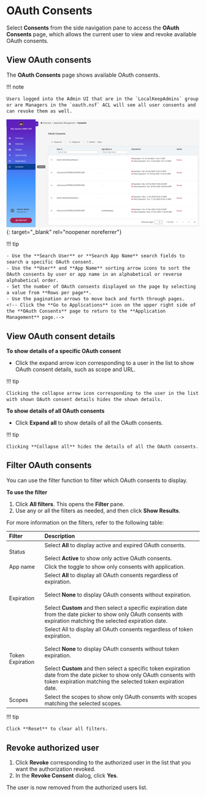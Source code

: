 # OAuth Consents

Select **Consents** from the side navigation pane to access the **OAuth Consents** page, which allows the current user to view and revoke available OAuth consents. 

## View OAuth consents

The **OAuth Consents** page shows available OAuth consents. 

!!! note

    Users logged into the Admin UI that are in the `LocalKeepAdmins` group or are Managers in the `oauth.nsf` ACL will see all user consents and can revoke them as well.

[![OAuth Consent page](../../assets/images/oauthConsent.png)](../../assets/images/oauthConsent.png "Click to open in a new tab"){: target="_blank" rel="noopener noreferrer"}

!!! tip

    - Use the **Search User** or **Search App Name** search fields to search a specific OAuth consent.
    - Use the **User** and **App Name** sorting arrow icons to sort the OAuth consents by user or app name in an alphabetical or reverse alphabetical order. 
    - Set the number of OAuth consents displayed on the page by selecting a value from **Rows per page**.
    - Use the pagination arrows to move back and forth through pages.
    <!-- Click the **Go to Applications** icon on the upper right side of the **OAuth Consents** page to return to the **Application Management** page.--> 

## View OAuth consent details

**To show details of a specific OAuth consent**

- Click the expand arrow icon corresponding to a user in the list to show OAuth consent details, such as scope and URL.

!!! tip

    Clicking the collapse arrow icon corresponding to the user in the list with shown OAuth consent details hides the shown details.

**To show details of all OAuth consents**

- Click **Expand all** to show details of all the OAuth consents.

!!! tip

    Clicking **Collapse all** hides the details of all the OAuth consents. 

## Filter OAuth consents

You can use the filter function to filter which OAuth consents to display.

**To use the filter**

1. Click **All filters**. This opens the **Filter** pane.
2. Use any or all the filters as needed, and then click **Show Results**. 

For more information on the filters, refer to the following table:

|Filter|Description
|:----|:----|
|Status| Select **All** to display active and expired OAuth consents.<br/><br/>Select **Active** to show only active OAuth consents.|
|App name|Click the toggle to show only consents with application.|
|Expiration|Select **All** to display all OAuth consents regardless of expiration.<br/><br/>Select **None** to display OAuth consents without expiration.<br/><br/>Select **Custom** and then select a specific expiration date from the date picker to show only OAuth consents with expiration matching the selected expiration date.|
|Token Expiration|Select All to display all OAuth consents regardless of token expiration.<br/><br/>Select **None** to display OAuth consents without token expiration.<br/><br/>Select **Custom** and then select a specific token expiration date from the date picker to show only OAuth consents with token expiration matching the selected token expiration date.|
|Scopes|Select the scopes to show only OAuth consents with scopes matching the selected scopes.|

!!! tip

    Click **Reset** to clear all filters. 

## Revoke authorized user

1. Click **Revoke** corresponding to the authorized user in the list that you want the authorization revoked.
2. In the **Revoke Consent** dialog, click **Yes**.

The user is now removed from the authorized users list.
